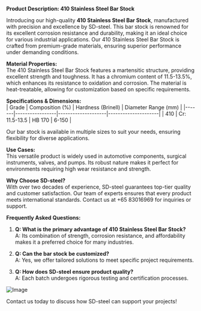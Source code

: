 **Product Description: 410 Stainless Steel Bar Stock**

Introducing our high-quality **410 Stainless Steel Bar Stock**, manufactured with precision and excellence by SD-steel. This bar stock is renowned for its excellent corrosion resistance and durability, making it an ideal choice for various industrial applications. Our 410 Stainless Steel Bar Stock is crafted from premium-grade materials, ensuring superior performance under demanding conditions.

**Material Properties:**  
The 410 Stainless Steel Bar Stock features a martensitic structure, providing excellent strength and toughness. It has a chromium content of 11.5-13.5%, which enhances its resistance to oxidation and corrosion. The material is heat-treatable, allowing for customization based on specific requirements.

**Specifications & Dimensions:**  
| Grade | Composition (%) | Hardness (Brinell) | Diameter Range (mm) |
|-------|-----------------|--------------------|---------------------|
| 410    | Cr: 11.5-13.5   | HB 170             | 6-150               |

Our bar stock is available in multiple sizes to suit your needs, ensuring flexibility for diverse applications.

**Use Cases:**  
This versatile product is widely used in automotive components, surgical instruments, valves, and pumps. Its robust nature makes it perfect for environments requiring high wear resistance and strength.

**Why Choose SD-steel?**  
With over two decades of experience, SD-steel guarantees top-tier quality and customer satisfaction. Our team of experts ensures that every product meets international standards. Contact us at +65 83016969 for inquiries or support.

**Frequently Asked Questions:**
1. **Q: What is the primary advantage of 410 Stainless Steel Bar Stock?**  
   A: Its combination of strength, corrosion resistance, and affordability makes it a preferred choice for many industries.

2. **Q: Can the bar stock be customized?**  
   A: Yes, we offer tailored solutions to meet specific project requirements.

3. **Q: How does SD-steel ensure product quality?**  
   A: Each batch undergoes rigorous testing and certification processes.

![Image](https://github.com/user-attachments/assets/2567258e-e124-4816-932d-1809bd27ef0b)

Contact us today to discuss how SD-steel can support your projects!
